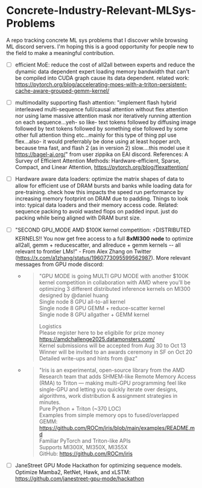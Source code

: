 # Concrete-Industry-Relevant-MLSys-Problems
A repo tracking concrete ML sys problems that I discover while browsing ML discord servers. I'm hoping this is a good opportunity for people new to the field to make a meaningful contribution.


- [ ] efficient MoE: reduce the cost of all2all between experts and reduce the dynamic data dependent expert loading memory bandwidth that can't be compiled into CUDA graph cause its data dependent. related work: https://pytorch.org/blog/accelerating-moes-with-a-triton-persistent-cache-aware-grouped-gemm-kernel/

- [ ] multimodality supporting flash attention: "implement flash hybrid interleaved multi-sequence full/causal attention without flex attention nor using lame massive attention mask nor iteratively running attention on each sequence...yeh- so like- text tokens followed by diffusing image followed by text tokens followed by something else followed by some other full attention thing etc...mainly for this type of thing ppl use flex...also- it would preferrably be done using at least hopper arch, because tma fast, and flash 2 (as in version 2) slow....this model use it https://bagel-ai.org/" from user zippika on EAI discord. References: A Survey of Efficient
Attention Methods:
Hardware-efficient, Sparse, Compact, and Linear Attention, https://pytorch.org/blog/flexattention/

- [ ] Hardware aware data loaders: optimize the matrix shapes of data to allow for efficient use of DRAM bursts and banks while loading data for pre-training. check how this impacts the speed run performance by increasing memory footprint on DRAM due to padding. Things to look into: typical data loaders and their memory access code. Related: sequence packing to avoid wasted flops on padded input. just do packing while being aligned with DRAM burst size.

- [ ] "SECOND GPU_MODE AMD $100K kernel competition: ⚡️DISTRIBUTED KERNELS!! You now get free access to a full **8xMI300 node** to optimize all2all, gemm + reducescatter, and allreduce + gemm kernels -- all relevant to frontier LMs!" - From Alex Zhang on Twitter (https://x.com/a1zhang/status/1960773095599562987). More relevant messages from GPU mode discord:
  - > "GPU MODE is going MULTI GPU MODE with another $100K kernel competition in collaboration with AMD where you'll be optimizing 3 different distributed inference kernels on MI300 designed by @daniel huang    
    > Single node 8 GPU all-to-all kernel    
    > Single node 8 GPU GEMM + reduce-scatter kernel     
    > Single node 8 GPU allgather + GEMM kernel    
    >
    > Logistics    
    > Please register here to be eligibile for prize money https://amdchallenge2025.datamonsters.com/    
    > Kernel submissions will be accepted from Aug 30 to Oct 13    
    > Winner will be invited to an awards ceremony in SF on Oct 20    
    > Detailed write-ups and hints from @az"    
  - > "Iris is an experimental, open-source library from the AMD Research team that adds SHMEM-like Remote Memory Access (RMA) to Triton — making multi-GPU programming feel like single-GPU and letting you quickly iterate over designs, algorithms, work distribution & assignment strategies in minutes.    
    > Pure Python + Triton (~370 LOC)    
    > Examples from simple memory ops to fused/overlapped GEMM: https://github.com/ROCm/iris/blob/main/examples/README.md    
    > Familiar PyTorch and Triton-like APIs    
    > Supports MI300X, MI350X, MI355X    
    > GitHub: https://github.com/ROCm/iris     
- [ ] JaneStreet GPU Mode Hackathon for optimizing sequence models. Optimize Mamba2, RetNet, Hawk, and xLSTM: https://github.com/janestreet-gpu-mode/hackathon
